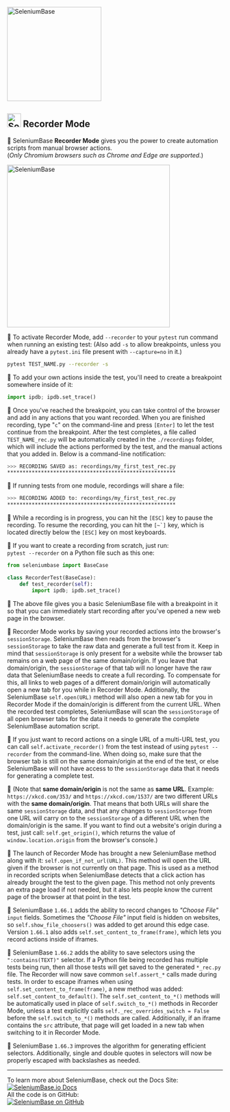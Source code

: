 [<img src="https://seleniumbase.io/cdn/img/sb_logo_10t.png" title="SeleniumBase" width="220">](https://github.com/seleniumbase/SeleniumBase/)

<h2><img src="https://seleniumbase.io/img/logo6.png" title="SeleniumBase" width="32" /> Recorder Mode</h2>

🔴 SeleniumBase <b>Recorder Mode</b> gives you the power to create automation scripts from manual browser actions.<br>(<i>Only Chromium browsers such as Chrome and Edge are supported.</i>)

<img src="https://seleniumbase.io/cdn/img/sb_recorder_notification.png" title="SeleniumBase" width="380">

🔴 To activate Recorder Mode, add ``--recorder`` to your ``pytest`` run command when running an existing test: (Also add ``-s`` to allow breakpoints, unless you already have a ``pytest.ini`` file present with ``--capture=no`` in it.)

```bash
pytest TEST_NAME.py --recorder -s
```

🔴 To add your own actions inside the test, you'll need to create a breakpoint somewhere inside of it:

```python
import ipdb; ipdb.set_trace()
```

🔴 Once you've reached the breakpoint, you can take control of the browser and add in any actions that you want recorded. When you are finished recording, type "``c``" on the command-line and press ``[Enter]`` to let the test continue from the breakpoint. After the test completes, a file called ``TEST_NAME_rec.py`` will be automatically created in the ``./recordings`` folder, which will include the actions performed by the test, and the manual actions that you added in. Below is a command-line notification:

```bash
>>> RECORDING SAVED as: recordings/my_first_test_rec.py
*******************************************************
```

🔴 If running tests from one module, recordings will share a file:

```bash
>>> RECORDING ADDED to: recordings/my_first_test_rec.py
*******************************************************
```

🔴 While a recording is in progress, you can hit the ``[ESC]`` key to pause the recording. To resume the recording, you can hit the ``[~`]`` key, which is located directly below the ``[ESC]`` key on most keyboards.

<p>🔴 If you want to create a recording from scratch, just run:<br><code>pytest --recorder</code> on a Python file such as this one:</p>

```python
from seleniumbase import BaseCase

class RecorderTest(BaseCase):
    def test_recorder(self):
        import ipdb; ipdb.set_trace()
```

<p>🔴 The above file gives you a basic SeleniumBase file with a breakpoint in it so that you can immediately start recording after you've opened a new web page in the browser.</p>

<p>🔴 Recorder Mode works by saving your recorded actions into the browser's <code>sessionStorage</code>. SeleniumBase then reads from the browser's <code>sessionStorage</code> to take the raw data and generate a full test from it. Keep in mind that <code>sessionStorage</code> is only present for a website while the browser tab remains on a web page of the same domain/origin. If you leave that domain/origin, the <code>sessionStorage</code> of that tab will no longer have the raw data that SeleniumBase needs to create a full recording. To compensate for this, all links to web pages of a different domain/origin will automatically open a new tab for you while in Recorder Mode. Additionally, the SeleniumBase <code>self.open(URL)</code> method will also open a new tab for you in Recorder Mode if the domain/origin is different from the current URL. When the recorded test completes, SeleniumBase will scan the <code>sessionStorage</code> of all open browser tabs for the data it needs to generate the complete SeleniumBase automation script.</p>

<p>🔴 If you just want to record actions on a single URL of a multi-URL test, you can call <code>self.activate_recorder()</code> from the test instead of using <code>pytest --recorder</code> from the command-line. When doing so, make sure that the browser tab is still on the same domain/origin at the end of the test, or else SeleniumBase will not have access to the <code>sessionStorage</code> data that it needs for generating a complete test.</p>

<p>🔴 (Note that <b>same domain/origin</b> is not the same as <b>same URL</b>. Example: <code>https://xkcd.com/353/</code> and <code>https://xkcd.com/1537/</code> are two different URLs with the <b>same domain/origin</b>. That means that both URLs will share the same <code>sessionStorage</code> data, and that any changes to <code>sessionStorage</code> from one URL will carry on to the <code>sessionStorage</code> of a different URL when the domain/origin is the same. If you want to find out a website's origin during a test, just call: <code>self.get_origin()</code>, which returns the value of <code>window.location.origin</code> from the browser's console.)</p>

<p>🔴 The launch of Recorder Mode has brought a new SeleniumBase method along with it: <code>self.open_if_not_url(URL)</code>. This method will open the URL given if the browser is not currently on that page. This is used as a method in recorded scripts when SeleniumBase detects that a click action has already brought the test to the given page. This method not only prevents an extra page load if not needed, but it also lets people know the current page of the browser at that point in the test.</p>

<p>🔴 SeleniumBase <code>1.66.1</code> adds the ability to record changes to <i>"Choose File"</i> <code>input</code> fields. Sometimes the <i>"Choose File"</i> input field is hidden on websites, so <code>self.show_file_choosers()</code> was added to get around this edge case. Version <code>1.66.1</code> also adds <code>self.set_content_to_frame(frame)</code>, which lets you record actions inside of iframes.</p>

<p>🔴 SeleniumBase <code>1.66.2</code> adds the ability to save selectors using the <code>":contains(TEXT)"</code> selector. If a Python file being recorded has multiple tests being run, then all those tests will get saved to the generated <code>*_rec.py</code> file. The Recorder will now save common <code>self.assert_*</code> calls made during tests. In order to escape iframes when using <code>self.set_content_to_frame(frame)</code>, a new method was added: <code>self.set_content_to_default()</code>. The <code>self.set_content_to_*()</code> methods will be automatically used in place of <code>self.switch_to_*()</code> methods in Recorder Mode, unless a test explicitly calls <code>self._rec_overrides_switch = False</code> before the <code>self.switch_to_*()</code> methods are called. Additionally, if an iframe contains the <code>src</code> attribute, that page will get loaded in a new tab when switching to it in Recorder Mode.</p>

<p>🔴 SeleniumBase <code>1.66.3</code> improves the algorithm for generating efficient selectors. Additionally, single and double quotes in selectors will now be properly escaped with backslashes as needed.</p>

--------

<div>To learn more about SeleniumBase, check out the Docs Site:</div>
<a href="https://seleniumbase.io">
<img src="https://img.shields.io/badge/docs-%20%20SeleniumBase.io-11BBDD.svg" alt="SeleniumBase.io Docs" /></a>

<div>All the code is on GitHub:</div>
<a href="https://github.com/seleniumbase/SeleniumBase">
<img src="https://img.shields.io/badge/✅%20💛%20View%20Code-on%20GitHub%20🌎%20🚀-02A79E.svg" alt="SeleniumBase on GitHub" /></a>
